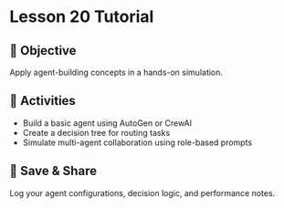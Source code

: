 # Lesson 20 Tutorial

## 🎯 Objective

Apply agent-building concepts in a hands-on simulation.

## 🧩 Activities

- Build a basic agent using AutoGen or CrewAI
- Create a decision tree for routing tasks
- Simulate multi-agent collaboration using role-based prompts

## 💾 Save & Share

Log your agent configurations, decision logic, and performance notes.
